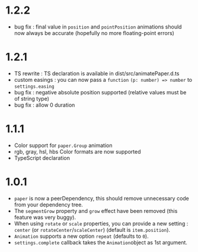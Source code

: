 # 1.2.2
 * bug fix : final value in `position` and `pointPosition` animations should now always be accurate (hopefully no more floating-point errors)

# 1.2.1
 * TS rewrite : TS declaration is available in dist/src/animatePaper.d.ts
 * custom easings : you can now pass a `function` `(p: number) => number` to `settings.easing`
 * bug fix : negative absolute position supported (relative values must be of string type)
 * bug fix : allow 0 duration

# 1.1.1
 * Color support for `paper.Group` animation
 * rgb, gray, hsl, hbs Color formats are now supported
 * TypeScript declaration

# 1.0.1
 * `paper` is now a peerDependency, this should remove unnecessary code from your dependency tree.
 * The `segmentGrow` property and `grow` effect have been removed (this feature was very buggy).
 * When using `rotate` or `scale` properties, you can provide a new setting : `center` (or `rotateCenter`/`scaleCenter`) (default is `item.position`).
 * `Animation` supports a new option `repeat` (defaults to `0`).
 * `settings.complete` callback takes the `Animation`object as 1st argument.